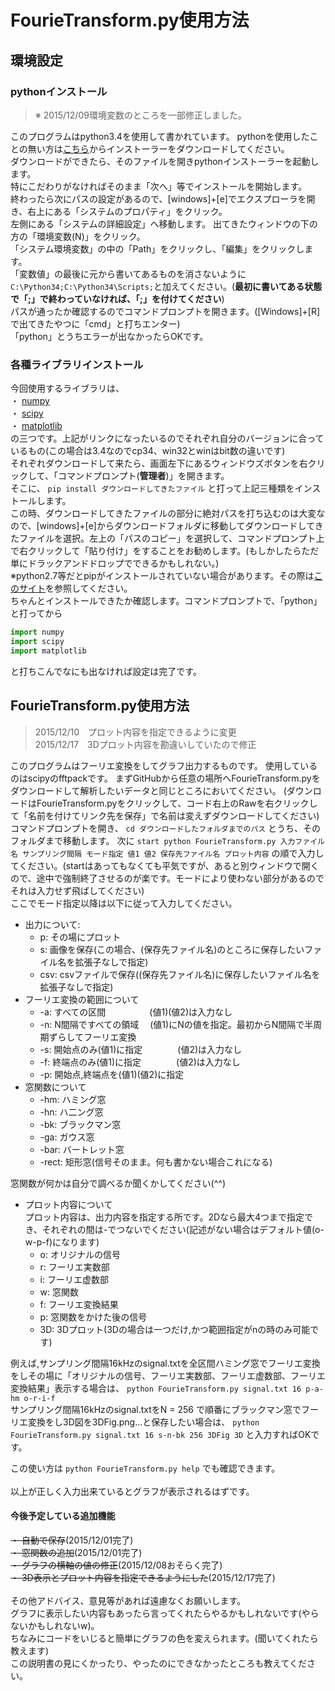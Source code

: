 # FourieTransform.py使用方法

## 環境設定
### pythonインストール
> ※ 2015/12/09環境変数のところを一部修正しました。<br>

このプログラムはpython3.4を使用して書かれています。
pythonを使用したことの無い方は[こちら](https://www.python.org/downloads/release/python-343/ "Python.org")からインストーラーをダウンロードしてください。<br>
ダウンロードができたら、そのファイルを開きpythonインストーラーを起動します。<br>
特にこだわりがなければそのまま「次へ」等でインストールを開始します。<br>
終わったら次にパスの設定があるので、[windows]+[e]でエクスプローラを開き、右上にある「システムのプロパティ」をクリック。<br>
左側にある「システムの詳細設定」へ移動します。
出てきたウィンドウの下の方の「環境変数(N)」をクリック。<br>
「システム環境変数」の中の「Path」をクリックし、「編集」をクリックします。<br>
「変数値」の最後に元から書いてあるものを消さないように`C:\Python34;C:\Python34\Scripts;`と加えてください。(**最初に書いてある状態で「;」で終わっていなければ、「;」を付けてください**)<br>
パスが通ったか確認するのでコマンドプロンプトを開きます。([Windows]+[R]で出てきたやつに「cmd」と打ちエンター)<br>
「python」とうちエラーが出なかったらOKです。
### 各種ライブラリインストール
今回使用するライブラリは、<br>
・ [numpy](http://www.lfd.uci.edu/~gohlke/pythonlibs/#numpy "numpy")<br>
・ [scipy](http://www.lfd.uci.edu/~gohlke/pythonlibs/#scipy "scipy")<br>
・ [matplotlib](http://www.lfd.uci.edu/~gohlke/pythonlibs/#matplotlib "matplotlib")<br>
の三つです。上記がリンクになったいるのでそれぞれ自分のバージョンに合っているもの(この場合は3.4なのでcp34、win32とwinはbit数の違いです)<br>
それぞれダウンロードして来たら、画面左下にあるウィンドウズボタンを右クリックして、「コマンドプロンプト(**管理者**)」を開きます。<br>
そこに、
`pip install ダウンロードしてきたファイル`
と打って上記三種類をインストールします。<br>
この時、ダウンロードしてきたファイルの部分に絶対パスを打ち込むのは大変なので、[windows]+[e]からダウンロードフォルダに移動してダウンロードしてきたファイルを選択。左上の「パスのコピー」を選択して、コマンドプロンプト上で右クリックして「貼り付け」をすることをお勧めします。(もしかしたらただ単にドラックアンドドロップでできるかもしれない。)<br>
※python2.7等だとpipがインストールされていない場合があります。その際は[このサイト](http://www.aoki.ecei.tohoku.ac.jp/~ito/python_windows.html "pip のインストール方法等")を参照してください。<br>
ちゃんとインストールできたか確認します。コマンドプロンプトで、「python」と打ってから
```python
import numpy
import scipy
import matplotlib
```
と打ちこんでなにも出なければ設定は完了です。

## FourieTransform.py使用方法
> 2015/12/10　プロット内容を指定できるように変更<br>
> 2015/12/17　3Dプロット内容を勘違いしていたので修正

このプログラムはフーリエ変換をしてグラフ出力するものです。
使用しているのはscipyのfftpackです。
まずGitHubから任意の場所へFourieTransform.pyをダウンロードして解析したいデータと同じところにおいてください。
(ダウンロードはFourieTransform.pyをクリックして、コード右上のRawを右クリックして「名前を付けてリンク先を保存」で名前は変えずダウンロードしてください)
コマンドプロンプトを開き、
`cd ダウンロードしたフォルダまでのパス`
とうち、そのフォルダまで移動します。
次に
`start python FourieTransform.py 入力ファイル名 サンプリング間隔 モード指定 値1 値2 保存先ファイル名 プロット内容`
の順で入力してください。(startはあってもなくても平気ですが、あると別ウィンドウで開くので、途中で強制終了させるのが楽です。モードにより使わない部分があるのでそれは入力せず飛ばしてください)<br>
ここでモード指定以降は以下に従って入力してください。<br>
* 出力について:<br>
    * p: その場にプロット<br>
    * s: 画像を保存(この場合、(保存先ファイル名)のところに保存したいファイル名を拡張子なしで指定)<br>
    * csv: csvファイルで保存((保存先ファイル名)に保存したいファイル名を拡張子なしで指定)<br>
* フーリエ変換の範囲について
    * -a: すべての区間　　　　　(値1)(値2)は入力なし<br>
    * -n: N間隔ですべての領域　 (値1)にNの値を指定。最初からN間隔で半周期ずらしてフーリエ変換<br>
    * -s: 開始点のみ(値1)に指定　　　　(値2)は入力なし<br>
    * -f: 終端点のみ(値1)に指定　　　　(値2)は入力なし<br>
    * -p: 開始点,終端点を(値1)(値2)に指定<br>
* 窓関数について
    * -hm: ハミング窓
    * -hn: ハ二ング窓
    * -bk: ブラックマン窓
    * -ga: ガウス窓
    * -bar: バートレット窓
    * -rect: 矩形窓(信号そのまま。何も書かない場合これになる)<br>

窓関数が何かは自分で調べるか聞くかしてください(^^)<br>
* プロット内容について<br>
    プロット内容は、出力内容を指定する所です。2Dなら最大4つまで指定でき、それぞれの間は-でつないでください(記述がない場合はデフォルト値(o-w-p-f)になります)
    * o: オリジナルの信号
    * r: フーリエ実数部
    * i: フーリエ虚数部
    * w: 窓関数
    * f: フーリエ変換結果
    * p: 窓関数をかけた後の信号
    * 3D: 3Dプロット(3Dの場合は一つだけ,かつ範囲指定がnの時のみ可能です)

例えば,サンプリング間隔16kHzのsignal.txtを全区間ハミング窓でフーリエ変換をしその場に「オリジナルの信号、フーリエ実数部、フーリエ虚数部、フーリエ変換結果」表示する場合は、
`python FourieTransform.py signal.txt 16 p-a-hm o-r-i-f`<br>
サンプリング間隔16kHzのsignal.txtをN = 256 で順番にブラックマン窓でフーリエ変換をし3D図を3DFig.png...と保存したい場合は、
`python FourieTransform.py signal.txt 16 s-n-bk 256 3DFig 3D`
と入力すればOKです。<br>

この使い方は
`python FourieTransform.py help`
でも確認できます。<br><br>
以上が正しく入力出来ているとグラフが表示されるはずです。

#### 今後予定している追加機能
~~・ 自動で保存~~(2015/12/01完了)<br>
~~・ 窓関数の追加~~(2015/12/01完了)<br>
~~・ グラフの横軸の値の修正~~(2015/12/08おそらく完了)<br>
~~・ 3D表示とプロット内容を指定できるようにした~~(2015/12/17完了)<br><br>
その他アドバイス、意見等があれば遠慮なくお願いします。<br>
グラフに表示したい内容もあったら言ってくれたらやるかもしれないです(やらないかもしれないw)。<br>
ちなみにコードをいじると簡単にグラフの色を変えられます。(聞いてくれたら教えます)<br>
この説明書の見にくかったり、やったのにできなかったところも教えてください。
